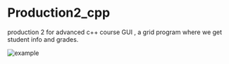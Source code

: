 # Production2_cpp
production 2 for advanced c++ course GUI , a grid program where we get student info and grades.


![example](https://media.discordapp.net/attachments/182938322883182592/593142473950363648/unknown.png?width=889&height=477)
